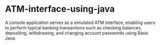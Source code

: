 # ATM-interface-using-java

A console application serves as a simulated ATM interface, enabling users to perform typical banking transactions such as checking balances, depositing, withdrawing, and changing account passwords using Basic Java.
